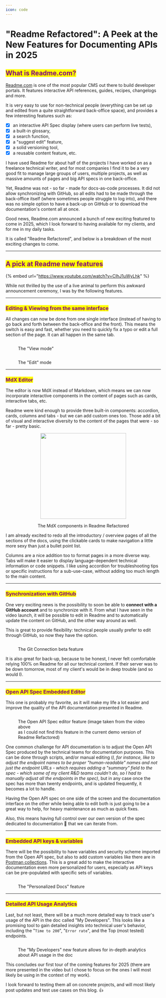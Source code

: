 ```yaml
---
icon: code
---
```


# "Readme Refactored": A Peek at the New Features for Documenting APIs in 2025

## <mark style="color:purple;">What is Readme.com?</mark>

[Readme.com](https://readme.com/) is one of the most popular CMS out there to build developer portals. It features interactive API references, guides, recipes, changelogs and more.&#x20;

It is very easy to use for non-technical people (everything can be set up and edited from a quite straightforward back-office space), and provides a few interesting features such as:

* [x] an interactive API Spec display (where users can perform live tests),
* [x] a built-in glossary,&#x20;
* [x] a search function,&#x20;
* [x] a "suggest edit" feature,
* [x] a solid versioning tool,&#x20;
* [x] a reusable content feature, etc.

I have used Readme for about half of the projects I have worked on as a freelance technical writer, and for most companies I find it to be a very good fit to manage large groups of users, multiple projects, as well as massive amounts of pages and big API specs in one back-office.

Yet, Readme was not - so far - made for docs-as-code processes. It did not allow synchronizing with GitHub, so all edits had to be made through the back-office itself (where sometimes people struggle to log into), and there was no simple option to have a back-up on GitHub or to download the documentation's content all at once.&#x20;

Good news, Readme.com announced a bunch of new exciting featured to come in 2025, which I look forward to having available for my clients, and for me in my daily tasks.&#x20;

It is called "Readme Refactored", and below is a breakdown of the most exciting changes to come.

***

## <mark style="color:purple;">A pick at Readme new features</mark>

{% embed url="https://www.youtube.com/watch?v=CIhJ1uWyLhk" %}

While not thrilled by the use of a live animal to perform this awkward announcement ceremony, I was by the following features.

***

### <mark style="color:purple;">Editing & Viewing from the same interface</mark>

All changes can now be done from one single interface (instead of having to go back and forth between the back-office and the front). This means the switch is easy and fast, whether you need to quickly fix a typo or edit a full section of the page. It can all happen in the same tab.

<figure><img src="../.gitbook/assets/image (5).png" alt=""><figcaption><p>The "View mode"</p></figcaption></figure>

<figure><img src="../.gitbook/assets/image (1) (1).png" alt=""><figcaption><p>The "Edit" mode</p></figcaption></figure>

***

### <mark style="color:purple;">MdX Editor</mark>

The editor is now MdX instead of Markdown, which means we can now incorporate interactive components in the content of pages such as cards, interactive tabs, etc.&#x20;

Readme were kind enough to provide three built-in components: accordion, cards, columns and tabs - but we can add custom ones too. Those add a bit of visual and interactive diversity to the content of the pages that were - so far - pretty basic.&#x20;

<div align="center"><figure><img src="../.gitbook/assets/image (2) (1).png" alt="" width="278"><figcaption><p>The MdX components in Readme Refactored</p></figcaption></figure></div>

I am already excited to redo all the introductory / overview pages of all the sections of the docs, using the clickable cards to make navigation a little more sexy than just a bullet point list.&#x20;

Columns are a nice addition too to format pages in a more diverse way. Tabs will make it easier to display language-dependent technical information or code snippets. I like using accordion for troubleshooting tips or specific instructions for a sub-use-case, without adding too much length to the main content.

***

### <mark style="color:purple;">Synchronization with GitHub</mark>

One very exciting news is the possibility to soon be able to **connect with a GitHub account** and to synchronize with it. From what I have seen in the video launch, it will be possible to edit in Readme and to automatically update the content on GitHub, and the other way around as well.&#x20;

This is great to provide flexibility: technical people usually prefer to edit through GitHub, so now they have the option.&#x20;

<figure><img src="../.gitbook/assets/image (3) (1).png" alt=""><figcaption><p>The Git Connection beta feature</p></figcaption></figure>

It is also great for back-up, because to be honest, I never felt comfortable relying 100% on Readme for all our technical content. If their server was to be down tomorrow, most of my client's would be in deep trouble (and so would I).

***

### <mark style="color:purple;">Open API Spec Embedded Editor</mark>

This one is probably my favorite, as it will make my life a lot easier and improve the quality of the API documentation presented in Readme.

<figure><img src="../.gitbook/assets/image (2).png" alt=""><figcaption><p>The Open API Spec editor feature (image taken from the video above <br>as I could not find this feature in the current demo version of Readme Refactored)</p></figcaption></figure>

One common challenge for API documentation is to adjust the Open API Spec produced by the technical teams for documentation purposes. This can be done through scripts, and/or manual editing (_I, for instance, like to adjust the endpoint names to be proper "human-readable" names and not just the endpoint URLs - which requires adding a "summary" field to the spec - which some of my client R\&D teams couldn't do, so I had to manually adjust all the endpoints in the spec)_, but in any case once the spec has more than twenty endpoints, and is updated frequently, it becomes a lot to handle.

Having the Open API spec on one side of the screen and the documentation interface on the other while being able to edit both is just going to be a great way to help, for heavy maintenance as much as quick fixes.&#x20;

Also, this means having full control over our own version of the spec dedicated to documentation :tada: that we can iterate from.

***

### <mark style="color:purple;">Embedded API keys & variables</mark>

There will be the possibility to have variables and security scheme imported from the Open API spec, but also to add custom variables like there are in [Postman collections](https://learning.postman.com/docs/sending-requests/variables/variables/). This is a great add to make the interactive documentation even more personalized for users, especially as API keys can be pre-populated with specific sets of variables.

<figure><img src="../.gitbook/assets/image (1).png" alt=""><figcaption><p>The "Personalized Docs" feature</p></figcaption></figure>

***

### <mark style="color:purple;">Detailed API Usage Analytics</mark>

Last, but not least, there will be a much more detailed way to track user's usage of the API in the doc called "My Developers". This looks like a promising tool to gain detailed insights into technical user's behavior, including the "`Time to 200`", "`Error rate`", and the Top (most tested) endpoints.

<figure><img src="../.gitbook/assets/image (4).png" alt=""><figcaption><p>The "My Developers" new feature allows for in-depth analytics about API usage in the doc</p></figcaption></figure>

This concludes our first tour of the coming features for 2025 (there are more presented in the video but I chose to focus on the ones I will most likely be using in the context of my work).

I look forward to testing them all on concrete projects, and will most likely post updates and test use cases on this blog. :thumbsup:
